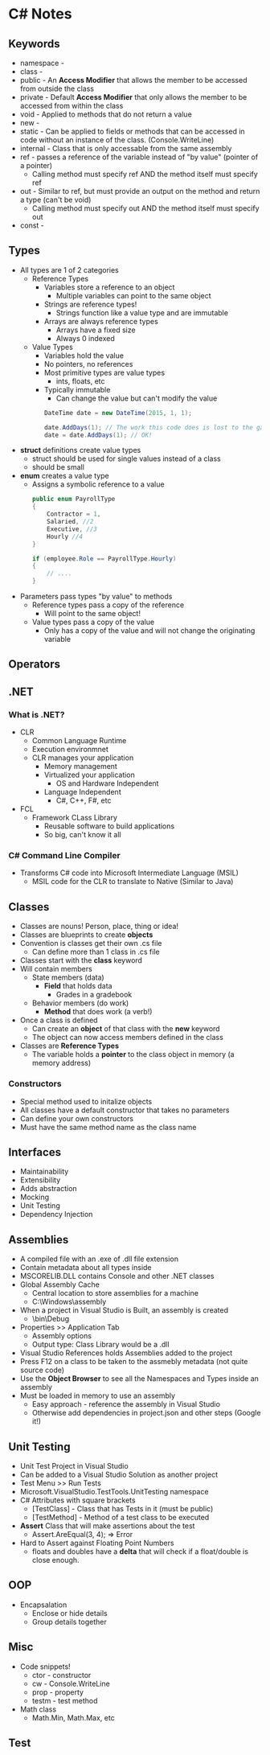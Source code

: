 # C# Notes

## Keywords
* namespace - 
* class - 
* public - An **Access Modifier** that allows the member to be accessed from outside the class
* private - Default **Access Modifier** that only allows the member to be accessed from within the class
* void - Applied to methods that do not return a value
* new - 
* static - Can be applied to fields or methods that can be accessed in code without an instance of the class. (Console.WriteLine)
* internal - Class that is only accessable from the same assembly
* ref - passes a reference of the variable instead of "by value" (pointer of a pointer)
  * Calling method must specify ref AND the method itself must specify ref
* out - Similar to ref, but must provide an output on the method and return a type (can't be void)
  * Calling method must specify out AND the method itself must specify out
* const - 

## Types
* All types are 1 of 2 categories
  * Reference Types
    * Variables store a reference to an object
      * Multiple variables can point to the same object
    * Strings are reference types!
      * Strings function like a value type and are immutable
    * Arrays are always reference types
      * Arrays have a fixed size
      * Always 0 indexed 
  * Value Types
    * Variables hold the value
    * No pointers, no references
    * Most primitive types are value types
      * ints, floats, etc
    * Typically immutable
      * Can change the value but can't modify the value
      ```csharp
      DateTime date = new DateTime(2015, 1, 1);

      date.AddDays(1); // The work this code does is lost to the garbage! 
      date = date.AddDays(1); // OK!
      ```
* **struct** definitions create value types
  * struct should be used for single values instead of a class
  * should be small
* **enum** creates a value type
  * Assigns a symbolic reference to a value
    ```csharp
    public enum PayrollType
    {
        Contractor = 1,
        Salaried, //2
        Executive, //3
        Hourly //4
    }

    if (employee.Role == PayrollType.Hourly)
    {
        // ....
    }
    ```
* Parameters pass types "by value" to methods
  * Reference types pass a copy of the reference
    * Will point to the same object!
  * Value types pass a copy of the value
    * Only has a copy of the value and will not change the originating variable


    

## Operators

## .NET
### What is .NET?
* CLR
  * Common Language Runtime
  * Execution environmnet
  * CLR manages your application
    * Memory management
    * Virtualized your application
      * OS and Hardware Independent
    * Language Independent
      * C#, C++, F#, etc
* FCL
  * Framework CLass Library
    * Reusable software to build applications
    * So big, can't know it all

### C# Command Line Compiler
* Transforms C# code into Microsoft Intermediate Language (MSIL)
  * MSIL code for the CLR to translate to Native (Similar to Java)

## Classes
* Classes are nouns! Person, place, thing or idea!
* Classes are blueprints to create **objects**
* Convention is classes get their own .cs file
  * Can define more than 1 class in .cs file
* Classes start with the **class** keyword
* Will contain members
  * State members (data)
    * **Field** that holds data
      * Grades in a gradebook
  * Behavior members (do work)
    * **Method** that does work (a verb!)
* Once a class is defined
  * Can create an **object** of that class with the **new** keyword
  * The object can now access members defined in the class
* Classes are **Reference Types**
  * The variable holds a **pointer** to the class object in memory (a memory address)

### Constructors
* Special method used to initalize objects
* All classes have a default constructor that takes no parameters
* Can define your own constructors
* Must have the same method name as the class name

## Interfaces
* Maintainability
* Extensibility
* Adds abstraction
* Mocking
* Unit Testing
* Dependency Injection

## Assemblies
* A compiled file with an .exe of .dll file extension
* Contain metadata about all types inside
* MSCORELIB.DLL contains Console and other .NET classes
* Global Assembly Cache
  * Central location to store assemblies for a machine
  * C:\Windows\assembly
* When a project in Visual Studio is Built, an assembly is created
  * <Project folder>\bin\Debug
* Properties >> Application Tab
  * Assembly options
  * Output type: Class Library would be a .dll
* Visual Studio References holds Assemblies added to the project
* Press F12 on a class to be taken to the assmebly metadata (not quite source code)
* Use the **Object Browser** to see all the Namespaces and Types inside an assembly
* Must be loaded in memory to use an assembly
  * Easy approach - reference the assembly in Visual Studio
  * Otherwise add dependencies in project.json and other steps (Google it!)

## Unit Testing
* Unit Test Project in Visual Studio
* Can be added to a Visual Studio Solution as another project
* Test Menu >> Run Tests
* Microsoft.VisualStudio.TestTools.UnitTesting namespace
* C# Attributes with square brackets
  * [TestClass] - Class that has Tests in it (must be public)
  * [TestMethod] - Method of a test class to be executed
* **Assert** Class that will make assertions about the test
  * Assert.AreEqual(3, 4); => Error
* Hard to Assert against Floating Point Numbers
  * floats and doubles have a **delta** that will check if a float/double is close enough.

## OOP
* Encapsalation
  * Enclose or hide details
  * Group details together

## Misc
* Code snippets!
  * ctor - constructor
  * cw - Console.WriteLine
  * prop - property
  * testm - test method
* Math class
  * Math.Min, Math.Max, etc

## Test